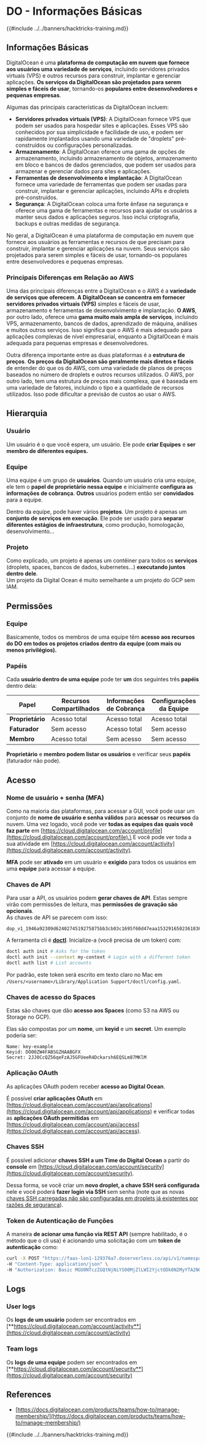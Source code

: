 # DO - Informações Básicas

{{#include ../../banners/hacktricks-training.md}}

## Informações Básicas

DigitalOcean é uma **plataforma de computação em nuvem que fornece aos usuários uma variedade de serviços**, incluindo servidores privados virtuais (VPS) e outros recursos para construir, implantar e gerenciar aplicações. **Os serviços da DigitalOcean são projetados para serem simples e fáceis de usar**, tornando-os **populares entre desenvolvedores e pequenas empresas**.

Algumas das principais características da DigitalOcean incluem:

- **Servidores privados virtuais (VPS)**: A DigitalOcean fornece VPS que podem ser usados para hospedar sites e aplicações. Esses VPS são conhecidos por sua simplicidade e facilidade de uso, e podem ser rapidamente implantados usando uma variedade de "droplets" pré-construídos ou configurações personalizadas.
- **Armazenamento**: A DigitalOcean oferece uma gama de opções de armazenamento, incluindo armazenamento de objetos, armazenamento em bloco e bancos de dados gerenciados, que podem ser usados para armazenar e gerenciar dados para sites e aplicações.
- **Ferramentas de desenvolvimento e implantação**: A DigitalOcean fornece uma variedade de ferramentas que podem ser usadas para construir, implantar e gerenciar aplicações, incluindo APIs e droplets pré-construídos.
- **Segurança**: A DigitalOcean coloca uma forte ênfase na segurança e oferece uma gama de ferramentas e recursos para ajudar os usuários a manter seus dados e aplicações seguros. Isso inclui criptografia, backups e outras medidas de segurança.

No geral, a DigitalOcean é uma plataforma de computação em nuvem que fornece aos usuários as ferramentas e recursos de que precisam para construir, implantar e gerenciar aplicações na nuvem. Seus serviços são projetados para serem simples e fáceis de usar, tornando-os populares entre desenvolvedores e pequenas empresas.

### Principais Diferenças em Relação ao AWS

Uma das principais diferenças entre a DigitalOcean e o AWS é a **variedade de serviços que oferecem**. **A DigitalOcean se concentra em fornecer servidores privados virtuais (VPS)** simples e fáceis de usar, armazenamento e ferramentas de desenvolvimento e implantação. **O AWS**, por outro lado, oferece uma **gama muito mais ampla de serviços**, incluindo VPS, armazenamento, bancos de dados, aprendizado de máquina, análises e muitos outros serviços. Isso significa que o AWS é mais adequado para aplicações complexas de nível empresarial, enquanto a DigitalOcean é mais adequada para pequenas empresas e desenvolvedores.

Outra diferença importante entre as duas plataformas é a **estrutura de preços**. **Os preços da DigitalOcean são geralmente mais diretos e fáceis** de entender do que os do AWS, com uma variedade de planos de preços baseados no número de droplets e outros recursos utilizados. O AWS, por outro lado, tem uma estrutura de preços mais complexa, que é baseada em uma variedade de fatores, incluindo o tipo e a quantidade de recursos utilizados. Isso pode dificultar a previsão de custos ao usar o AWS.

## Hierarquia

### Usuário

Um usuário é o que você espera, um usuário. Ele pode **criar Equipes** e **ser membro de diferentes equipes.**

### **Equipe**

Uma equipe é um grupo de **usuários**. Quando um usuário cria uma equipe, ele tem o **papel de proprietário nessa equipe** e inicialmente **configura as informações de cobrança**. **Outros** usuários podem então ser **convidados** para a equipe.

Dentro da equipe, pode haver vários **projetos**. Um projeto é apenas um **conjunto de serviços em execução**. Ele pode ser usado para **separar diferentes estágios de infraestrutura**, como produção, homologação, desenvolvimento...

### Projeto

Como explicado, um projeto é apenas um contêiner para todos os **serviços** (droplets, spaces, bancos de dados, kubernetes...) **executando juntos dentro dele**.\
Um projeto da Digital Ocean é muito semelhante a um projeto do GCP sem IAM.

## Permissões

### Equipe

Basicamente, todos os membros de uma equipe têm **acesso aos recursos do DO em todos os projetos criados dentro da equipe (com mais ou menos privilégios).**

### Papéis

Cada **usuário dentro de uma equipe** pode ter **um** dos seguintes três **papéis** dentro dela:

| Papel      | Recursos Compartilhados | Informações de Cobrança | Configurações da Equipe |
| ---------- | ----------------------- | ------------------------ | ----------------------- |
| **Proprietário** | Acesso total         | Acesso total            | Acesso total           |
| **Faturador** | Sem acesso            | Acesso total            | Sem acesso             |
| **Membro** | Acesso total           | Sem acesso              | Sem acesso             |

**Proprietário** e **membro podem listar os usuários** e verificar seus **papéis** (faturador não pode).

## Acesso

### Nome de usuário + senha (MFA)

Como na maioria das plataformas, para acessar a GUI, você pode usar um conjunto de **nome de usuário e senha válidos** para **acessar** os **recursos** da nuvem. Uma vez logado, você pode ver **todas as equipes das quais você faz parte** em [https://cloud.digitalocean.com/account/profile](https://cloud.digitalocean.com/account/profile).\
E você pode ver toda a sua atividade em [https://cloud.digitalocean.com/account/activity](https://cloud.digitalocean.com/account/activity).

**MFA** pode ser **ativado** em um usuário e **exigido** para todos os usuários em uma **equipe** para acessar a equipe.

### Chaves de API

Para usar a API, os usuários podem **gerar chaves de API**. Estas sempre virão com permissões de leitura, mas **permissões de gravação são opcionais**.\
As chaves de API se parecem com isso:
```
dop_v1_1946a92309d6240274519275875bb3cb03c1695f60d47eaa1532916502361836
```
A ferramenta cli é [**doctl**](https://github.com/digitalocean/doctl#installing-doctl). Inicialize-a (você precisa de um token) com:
```bash
doctl auth init # Asks for the token
doctl auth init --context my-context # Login with a different token
doctl auth list # List accounts
```
Por padrão, este token será escrito em texto claro no Mac em `/Users/<username>/Library/Application Support/doctl/config.yaml`.

### Chaves de acesso do Spaces

Estas são chaves que dão **acesso aos Spaces** (como S3 na AWS ou Storage no GCP).

Elas são compostas por um **nome**, um **keyid** e um **secret**. Um exemplo poderia ser:
```
Name: key-example
Keyid: DO00ZW4FABSGZHAABGFX
Secret: 2JJ0CcQZ56qeFzAJ5GFUeeR4Dckarsh6EQSLm87MKlM
```
### Aplicação OAuth

As aplicações OAuth podem receber **acesso ao Digital Ocean**.

É possível **criar aplicações OAuth** em [https://cloud.digitalocean.com/account/api/applications](https://cloud.digitalocean.com/account/api/applications) e verificar todas as **aplicações OAuth permitidas** em [https://cloud.digitalocean.com/account/api/access](https://cloud.digitalocean.com/account/api/access).

### Chaves SSH

É possível adicionar **chaves SSH a um Time do Digital Ocean** a partir do **console** em [https://cloud.digitalocean.com/account/security](https://cloud.digitalocean.com/account/security).

Dessa forma, se você criar um **novo droplet, a chave SSH será configurada** nele e você poderá **fazer login via SSH** sem senha (note que as novas [chaves SSH carregadas não são configuradas em droplets já existentes por razões de segurança](https://docs.digitalocean.com/products/droplets/how-to/add-ssh-keys/to-existing-droplet/)).

### Token de Autenticação de Funções

A maneira **de acionar uma função via REST API** (sempre habilitado, é o método que o cli usa) é acionando uma solicitação com um **token de autenticação** como:
```bash
curl -X POST "https://faas-lon1-129376a7.doserverless.co/api/v1/namespaces/fn-c100c012-65bf-4040-1230-2183764b7c23/actions/functionname?blocking=true&result=true" \
-H "Content-Type: application/json" \
-H "Authorization: Basic MGU0NTczZGQtNjNiYS00MjZlLWI2YjctODk0N2MyYTA2NGQ4OkhwVEllQ2t4djNZN2x6YjJiRmFGc1FERXBySVlWa1lEbUxtRE1aRTludXA1UUNlU2VpV0ZGNjNqWnVhYVdrTFg="
```
## Logs

### User logs

Os **logs de um usuário** podem ser encontrados em [**https://cloud.digitalocean.com/account/activity**](https://cloud.digitalocean.com/account/activity)

### Team logs

Os **logs de uma equipe** podem ser encontrados em [**https://cloud.digitalocean.com/account/security**](https://cloud.digitalocean.com/account/security)

## References

- [https://docs.digitalocean.com/products/teams/how-to/manage-membership/](https://docs.digitalocean.com/products/teams/how-to/manage-membership/)

{{#include ../../banners/hacktricks-training.md}}
